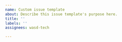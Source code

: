```yaml
---
name: Custom issue template
about: Describe this issue template's purpose here.
title: ''
labels: ''
assignees: wasd-tech

---
```



